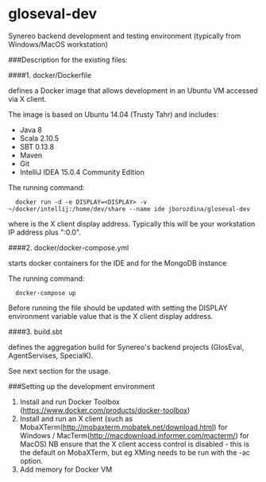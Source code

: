# gloseval-dev
Synereo backend development and testing environment (typically from Windows/MacOS workstation)

###Description for the existing files:

####1. docker/Dockerfile

   defines a Docker image that allows development in an Ubuntu VM accessed via X client.
   
   The image is based on Ubuntu 14.04 (Trusty Tahr) and includes:
   - Java 8
   - Scala 2.10.5
   - SBT 0.13.8
   - Maven
   - Git
   - IntelliJ IDEA 15.0.4 Community Edition
   
   The running command:

      docker run -d -e DISPLAY=<DISPLAY> -v ~/docker/intellij:/home/dev/share --name ide jborozdina/gloseval-dev
   
   where <DISPLAY> is the X client display address. Typically this will be your workstation IP address plus ":0.0".

####2. docker/docker-compose.yml

   starts docker containers for the IDE and for the MongoDB instance
   
   The running command:
   
      docker-compose up
   
   Before running the file should be updated with setting the DISPLAY environment variable value that is the X client display address.
   
####3. build.sbt

   defines the aggregation build for Synereo's backend projects (GlosEval, AgentServises, SpecialK).
    
   See next section for the usage.

###Setting up the development environment 

   1. Install and run Docker Toolbox (https://www.docker.com/products/docker-toolbox)
   2. Install and run an X client (such as MobaXTerm(http://mobaxterm.mobatek.net/download.html) for Windows /       MacTerm(http://macdownload.informer.com/macterm/) for MacOS)
   NB ensure that the X client access control is disabled - this is the default on MobaXTerm, but eg XMing needs to be run with the -ac option.
   3. Add memory for Docker VM   

